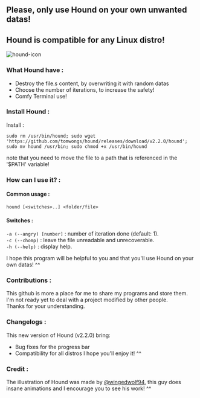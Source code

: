 ## Please, only use Hound on your own unwanted datas!  
## Hound is compatible for any Linux distro!   
![hound-icon](https://github.com/tomwongs/hound/assets/47051741/086fd1b1-fb75-4250-9eba-26c816065588)
### What Hound have :
* Destroy the file.s content, by overwriting it with random datas
* Choose the number of iterations, to increase the safety!
* Comfy Terminal use!

### Install Hound :
Install :
```
sudo rm /usr/bin/hound; sudo wget 'https://github.com/tomwongs/hound/releases/download/v2.2.0/hound'; sudo mv hound /usr/bin; sudo chmod +x /usr/bin/hound
```
note that you need to move the file to a path that is referenced in the '$PATH' variable!
### How can I use it? :

#### Common usage :   
`hound [<switches>..] <folder/file>`   

#### Switches :  
`-a (--angry) [number]` : number of iteration done (default: 1).  
`-c (--chomp)` : leave the file unreadable and unrecoverable.  
`-h (--help)` : display help.  

I hope this program will be helpful to you and that you'll use Hound on your own datas! ^^

### Contributions : 
This github is more a place for me to share my programs and store them.  
I'm not ready yet to deal with a project modified by other people.  
Thanks for your understanding.  

### Changelogs :
This new version of Hound (v2.2.0) bring:
  - Bug fixes for the progress bar
  - Compatibility for all distros
I hope you'll enjoy it! ^^   

### Credit :
The illustration of Hound was made by [@wingedwolf94](https://www.youtube.com/@wingedwolf94), this guy does insane animations and I encourage you to see his work! ^^
